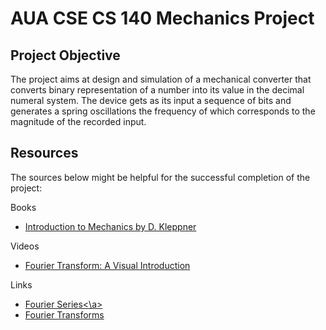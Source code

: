 # AUA CSE CS 140 Mechanics Project

## Project Objective

The project aims at design and simulation of a mechanical converter that converts binary 
representation of a number into its value in the decimal numeral system. The device gets
as its input a sequence of bits and generates a spring oscillations the frequency of which
corresponds to the magnitude of the recorded input.

## Resources

The sources below might be helpful for the successful completion of the project:

Books
- [Introduction to Mechanics by D. Kleppner](http://bayanbox.ir/view/7764531208313247331/Kleppner-D.-Kolenkow-R.J.-Introduction-to-Mechanics-2014.pdf)

Videos
- [Fourier Transform: A Visual Introduction](https://youtu.be/spUNpyF58BY)

Links
- <a href= "https://www.math.purdue.edu/files/academic/courses/2014fall/MA16021/FourierSeries(nopauses).pdf"> Fourier Series<\a>
- [Fourier Transforms](https://scholar.harvard.edu/files/schwartz/files/lecture8-fouriertransforms.pdf)
